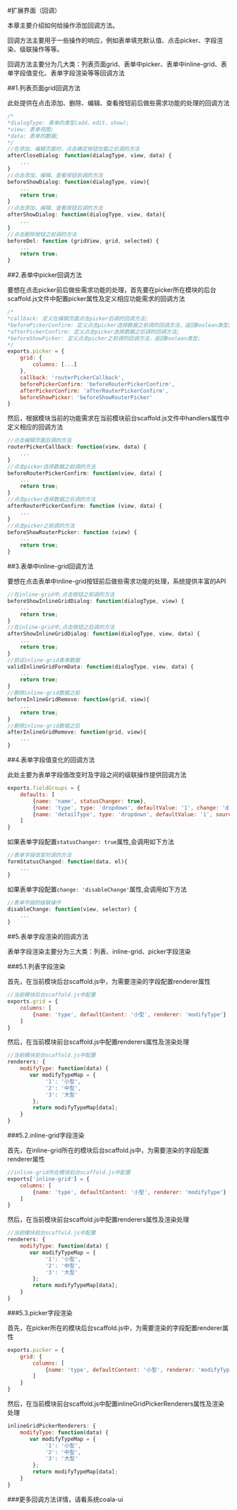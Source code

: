 #扩展界面（回调）

本章主要介绍如何给操作添加回调方法。

回调方法主要用于一些操作的响应，例如表单填充默认值、点击picker、字段渲染、级联操作等等。

回调方法主要分为几大类：列表页面grid、表单中picker、表单中inline-grid、表单字段值变化、表单字段渲染等等回调方法

##1.列表页面grid回调方法

此处提供在点击添加、删除、编辑、查看按钮前后做些需求功能的处理的回调方法
```javascript
/*
*dialogType: 表单的类型(add、edit、show);
*view: 表单视图;
*data: 表单的数据;
*/
//在添加、编辑页面时，点击确定按钮加载之后调的方法
afterCloseDialog: function(dialogType, view, data) {
    ...
}
//点击添加、编辑、查看按钮前调的方法
beforeShowDialog: function(dialogType, view){
    ...
    return true;
}
//点击添加、编辑、查看按钮后调的方法
afterShowDialog: function(dialogType, view, data){
    ...
}
//点击删除按钮之前调的方法
beforeDel: function (gridView, grid, selected) {
    ...
    return true;
}
```

##2.表单中picker回调方法

要想在点击picker前后做些需求功能的处理，首先要在picker所在模块的后台scaffold.js文件中配置picker属性及定义相应功能需求的回调方法
```javascript
/*
*callback: 定义在编辑页面点击picker后调的回调方法;
*beforePickerConfirm: 定义点击picker选择数据之前调的回调方法，返回Boolean类型;
*afterPickerConfirm: 定义点击picker选择数据之后调的回调方法;
*beforeShowPicker: 定义点击picker之前调的回调方法，返回Boolean类型;
*/
exports.picker = {
    grid: {
        columns: [...]
    },
    callback: 'routerPickerCallback',
    beforePickerConfirm: 'beforeRouterPickerConfirm',
    afterPickerConfirm: 'afterRouterPickerConfirm',
    beforeShowPicker: 'beforeShowRouterPicker'
}
```
然后，根据模块当前的功能需求在当前模块前台scaffold.js文件中handlers属性中定义相应的回调方法

```javascript
//点击编辑页面后调的方法
routerPickerCallback: function(view, data) {
    ...
}
//点击picker选择数据之前调的方法
beforeRouterPickerConfirm: function(view, data) {
    ...
    return true;
}
//点击picker选择数据之后调的方法
afterRouterPickerConfirm: function (view, data) {
    ...
}
//点击picker之前调的方法
beforeShowRouterPicker: function (view) {
    ...
    return true;
}
```

##3.表单中inline-grid回调方法

要想在点击表单中inline-grid按钮前后做些需求功能的处理，系统提供丰富的API

```javascript
//在inline-grid中,点击按钮之前调的方法
beforeShowInlineGridDialog: function(dialogType, view) {
    ...
    return true;
}
//在inline-grid中,点击按钮之后调的方法
afterShowInlineGridDialog: function(dialogType, view, data) {
    ...
    return true;
}
//验证inline-grid表单数据
validInlineGridFormData: function(dialogType, view, data) {
    ...
    return true;
}
//删除inline-grid数据之前
beforeInlineGridRemove: function(grid, view){
    ...
    return true;
}
//删除inline-grid数据之后
afterInlineGridRemove: function(grid, view){
    ...
}
```

##4.表单字段值变化的回调方法

此处主要为表单字段值改变时及字段之间的级联操作提供回调方法

```javascript
exports.fieldGroups = {
    defaults: [
        {name: 'name', statusChanger: true},
        {name: 'type', type: 'dropdown', defaultValue: '1', change: 'disableChange', source: [...]},
        {name: 'detailType', type: 'dropdown', defaultValue: '1', source: [...]}
    ]
}
```

如果表单字段配置`statusChanger: true`属性,会调用如下方法

```javascript
//表单字段改变时调的方法
formStatusChanged: function(data, el){
    ...
}
```

如果表单字段配置`change: 'disableChange'`属性,会调用如下方法

```javascript
//表单字段的级联操作
disableChange: function(view, selector) {
    ...
}
```

##5.表单字段渲染的回调方法

表单字段渲染主要分为三大类：列表、inline-grid、picker字段渲染

###5.1.列表字段渲染

首先，在当前模块后台scaffold.js中，为需要渲染的字段配置renderer属性

```javascript
//当前模块后台scaffold.js中配置
exports.grid = {
    columns: [
        {name: 'type', defaultContent: '小型', renderer: 'modifyType'}
    ]
}
```

然后，在当前模块前台scaffold.js中配置renderers属性及渲染处理

```javascript
//当前模块前台scaffold.js中配置
renderers: {
    modifyType: function(data) {
       var modifyTypeMap = {
            '1': '小型',
            '2': '中型',
            '3': '大型'
        };
        return modifyTypeMap[data];
    }
}
```

###5.2.inline-grid字段渲染

首先，在inline-grid所在的模块后台scaffold.js中，为需要渲染的字段配置renderer属性

```javascript
//inline-grid所在模块后台scaffold.js中配置
exports['inline-grid'] = {
    columns: [
        {name: 'type', defaultContent: '小型', renderer: 'modifyType'}
    ]
}
```

然后，在当前模块前台scaffold.js中配置renderers属性及渲染处理

```javascript
//当前模块前台scaffold.js中配置
renderers: {
    modifyType: function(data) {
       var modifyTypeMap = {
            '1': '小型',
            '2': '中型',
            '3': '大型'
        };
        return modifyTypeMap[data];
    }
}
```

###5.3.picker字段渲染

首先，在picker所在的模块后台scaffold.js中，为需要渲染的字段配置renderer属性

```javascript
exports.picker = {
    grid: {
        columns: [
            {name: 'type', defaultContent: '小型', renderer: 'modifyType'}
        ]
    }
}
```

然后，在当前模块前台scaffold.js中配置inlineGridPickerRenderers属性及渲染处理

```javascript
inlineGridPickerRenderers: {
    modifyType: function(data) {
       var modifyTypeMap = {
            '1': '小型',
            '2': '中型',
            '3': '大型'
        };
        return modifyTypeMap[data];
    }
}
```

###更多回调方法详情，请看系统coala-ui


